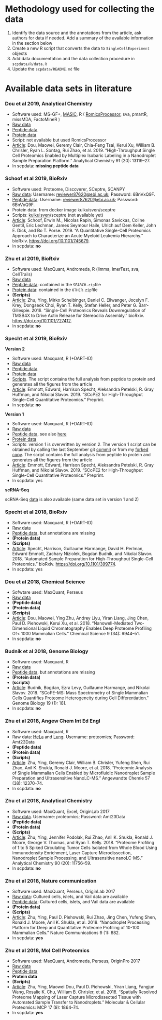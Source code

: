 
# Methodology used for collecting the data


1. Identify the data source and the annotations from the article, ask authors for data if needed. Add a summary of the available information in the section below
2. Create a new R script that converts the data to `SingleCellExperiment` objects
3. Add data documentation and the data collection procedure in `scpdata/R/data.R`
4. Update the `scpdata/README.md` file

# Available data sets in literature

### Dou et al 2019, Analytical Chemistry

- Software used: MS-GF+, [MASIC](https://github.com/PNNL-Comp-Mass-Spec/MASIC/releases/tag/v3.0.7111), R ( [RomicsProcessor](https://github.com/PNNL-Comp-Mass-Spec/RomicsProcessor), sva, pmartR, missMDA, FactoMineR ) 
- [Raw data](ftp://massive.ucsd.edu/MSV000084110/raw/)
- [Peptide data](ftp://massive.ucsd.edu/MSV000084110/other/)
- [Protein data](https://pubs.acs.org/doi/10.1021/acs.analchem.9b03349)
- Script: not available but used RomicsProcessor
- [Article](http://dx.doi.org/10.1021/acs.analchem.9b03349): Dou, Maowei, Geremy Clair, Chia-Feng Tsai, Kerui Xu, William B. Chrisler, Ryan L. Sontag, Rui Zhao, et al. 2019. “High-Throughput Single Cell Proteomics Enabled by Multiplex Isobaric Labeling in a Nanodroplet Sample Preparation Platform.” Analytical Chemistry 91 (20): 13119–27.
- In scpdata: **missing peptide data**

### Schoof et al 2019, BioRxiv

- Software used: Proteome, Discoverer, SCeptre, SCANPY
- [Raw data](https://www.ebi.ac.uk/pride/archive/projects/PXD015112/private): Username: reviewer87620@ebi.ac.uk; Password: 6BnVxQ9F. 
- [Peptide data](https://www.ebi.ac.uk/pride/archive/projects/PXD015112/private): Username: reviewer87620@ebi.ac.uk; Password: 6BnVxQ9F. 
- Protein data: from docker image kuikuisven/sceptre
- Scripts: [kuikuisven](https://github.com/kuikuisven)/sceptre (not available yet)
- [Article](http://dx.doi.org/10.1101/745679): Schoof, Erwin M., Nicolas Rapin, Simonas Savickas, Coline Gentil, Eric Lechman, James Seymour Haile, Ulrich auf Dem Keller, John E. Dick, and Bo T. Porse. 2019. “A Quantitative Single-Cell Proteomics Approach to Characterize an Acute Myeloid Leukemia Hierarchy.” bioRxiv. https://doi.org/10.1101/745679.
- In scpdata: **no**

### Zhu et al 2019, BioRxiv

- Software used: MaxQuant, Andromeda, R (limma, lmerTest, sva, CellTrails)
- [Raw data](ftp://ftp.pride.ebi.ac.uk/pride/data/archive/2019/11/PXD014256)
- [Peptide data](ftp://ftp.pride.ebi.ac.uk/pride/data/archive/2019/11/PXD014256): contained in the `SEARCH.zip`file
- [Protein data](ftp://ftp.pride.ebi.ac.uk/pride/data/archive/2019/11/PXD014256): contained in the `OTHER.zip`file
- **(Scripts)**
- [Article](http://dx.doi.org/10.1101/727412): Zhu, Ying, Mirko Scheibinger, Daniel C. Ellwanger, Jocelyn F. Krey, Dongseok Choi, Ryan T. Kelly, Stefan Heller, and Peter G. Barr-Gillespie. 2019. “Single-Cell Proteomics Reveals Downregulation of TMSB4X to Drive Actin Release for Stereocilia Assembly.” bioRxiv. https://doi.org/10.1101/727412.
- In scpdata: **no**

### Specht et al 2019, BioRxiv

**Version 2**

- Software used: Maxquant, R (+DART-ID)
- [Raw data](ftp://massive.ucsd.edu/MSV000084660/raw/)
- [Peptide data](ftp://massive.ucsd.edu/MSV000084660/quant/)
- [Protein data](https://drive.google.com/open?id=1c5Z3b_2gOwDyHCLm9ycY3hXckY1GDd5L)
- [Scripts](https://github.com/SlavovLab/SCoPE2/tree/master/code). The script contains the full analysis from peptide to protein and generates all the figures from the article
- [Article](https://www.biorxiv.org/content/10.1101/647545v3.article-info): Emmott, Edward, Harrison Specht, Aleksandra Petelski, R. Gray Huffman, and Nikolai Slavov. 2019. “SCoPE2 for High-Throughput Single-Cell Quantitative Proteomics.” Preprint.
- In scpdata: **no**

**Version 1**

- Software used: Maxquant, R (+DART-ID)
- [Raw data](ftp://massive.ucsd.edu/MSV000083945/raw/scope2_raw/)
- [Peptide data](ftp://massive.ucsd.edu/MSV000083945/quant/), see also [here](https://drive.google.com/drive/folders/1cMQ-SIGpHwSfx9wJF2fIa-t8yX329LPM)
- [Protein data](https://scope2.slavovlab.net/docs/data)
- Scripts: version 1 is overwritten by version 2. The version 1 script can be obtained by calling the last September git [commit](https://github.com/SlavovLab/SCoPE2/commit/0f95bf4cb92df9a01168b25927f464d7194a5752) or from my [forked copy](https://github.com/UCLouvain-CBIO/scpScripts/tree/master/20191115-Specht2019/replicate%20specht/code). The script contains the full analysis from peptide to protein and generates all the figures from the article
- [Article](https://www.biorxiv.org/content/10.1101/665307v2): Emmott, Edward, Harrison Specht, Aleksandra Petelski, R. Gray Huffman, and Nikolai Slavov. 2019. “SCoPE2 for High-Throughput Single-Cell Quantitative Proteomics.” Preprint.
- In scpdata: yes

**scRNA-Seq**

scRNA-Seq [data](https://www.ncbi.nlm.nih.gov/geo/query/acc.cgi?acc=GSE142392) is also available (same data set in version 1 and 2)

### Specht et al 2018, BioRxiv

- Software used: Maxquant, R (+DART-ID)
- [Raw data](https://drive.google.com/drive/folders/15E8bkArJ5tV5gRJ3_o4DiowFJxzscVO_)
- [Peptide data](https://drive.google.com/drive/folders/19YG70I52DH5yETcZagdUjNZWNPs0JXVr?usp=sharing), but annotations are missing
- **(Protein data)**
- **(Scripts)**
- [Article](http://dx.doi.org/10.1101/399774): Specht, Harrison, Guillaume Harmange, David H. Perlman, Edward Emmott, Zachary Niziolek, Bogdan Budnik, and Nikolai Slavov. 2018. “Automated Sample Preparation for High-Throughput Single-Cell Proteomics.” bioRxiv. https://doi.org/10.1101/399774.
- In scpdata: yes

### Dou et al 2018, Chemical Science

- Sofwtare used: MaxQuant, Perseus
- [Raw data](ftp://ftp.pride.ebi.ac.uk/pride/data/archive/2018/10/PXD010150)
- **(Peptide data)**
- **(Protein data)**
- **(Scripts)**
- [Article](https://pubs.rsc.org/en/content/articlehtml/2018/sc/c8sc02680g): Dou, Maowei, Ying Zhu, Andrey Liyu, Yiran Liang, Jing Chen, Paul D. Piehowski, Kerui Xu, et al. 2018. “Nanowell-Mediated Two-Dimensional Liquid Chromatography Enables Deep Proteome Profiling Of< 1000 Mammalian Cells.” Chemical Science  9 (34): 6944–51.
- In scpdata: **no**

### Budnik et al 2018, Genome Biology

- Software used: Maxquant, R
- [Raw data](ftp://massive.ucsd.edu/MSV000082077/raw/)
- [Peptide data](ftp://massive.ucsd.edu/MSV000082077/search/Search_Results/), but annotations are missing
- **(Protein data)**
- **(scripts)**
- [Article](http://dx.doi.org/10.1186/s13059-018-1547-5): Budnik, Bogdan, Ezra Levy, Guillaume Harmange, and Nikolai Slavov. 2018. “SCoPE-MS: Mass Spectrometry of Single Mammalian Cells Quantifies Proteome Heterogeneity during Cell Differentiation.” Genome Biology 19 (1): 161.
- In scpdata: **no**

### Zhu et al 2018, Angew Chem Int Ed Engl

- Software used: Maxquant, R 
- Raw data: [HeLa](ftp://proteomics@ftp.pnl.gov/outgoing/Laurent/Angew_Single_Cell/HeLa) and [Lung](ftp://proteomics@ftp.pnl.gov/outgoing/Laurent/Angew_Single_Cell/Lung_Cell). Username: proteomics; Password: Amt23Data
- **(Peptide data)**
- **(Protein data)**
- **(Scripts)**
- [Article](http://dx.doi.org/10.1002/anie.201802843): Zhu, Ying, Geremy Clair, William B. Chrisler, Yufeng Shen, Rui Zhao, Anil K. Shukla, Ronald J. Moore, et al. 2018. “Proteomic Analysis of Single Mammalian Cells Enabled by Microfluidic Nanodroplet Sample Preparation and Ultrasensitive NanoLC-MS.” Angewandte Chemie  57 (38): 12370–74.
- In scpdata: **no**

### Zhu et al 2018, Analytical Chemistry

- Software used: MaxQuant, Excel, OriginLab 2017
- [Raw data](ftp://proteomics@ftp.pnl.gov/outgoing/Laurent/OHSU_CTC). Username: proteomics; Password:  Amt23Data
- **(Peptide data)**
- **(Protein data)**
- **(Scripts)**
- [Article](http://dx.doi.org/10.1021/acs.analchem.8b03268): Zhu, Ying, Jennifer Podolak, Rui Zhao, Anil K. Shukla, Ronald J. Moore, George V. Thomas, and Ryan T. Kelly. 2018. “Proteome Profiling of 1 to 5 Spiked Circulating Tumor Cells Isolated from Whole Blood Using Immunodensity Enrichment, Laser Capture Microdissection, Nanodroplet Sample Processing, and Ultrasensitive nanoLC-MS.” Analytical Chemistry 90 (20): 11756–59.
- In scpdata: **no**

### Zhu et al 2018, Nature communication 

- Software used: MaxQuant, Perseus, OriginLab 2017
- [Raw data](ftp://ftp.pride.ebi.ac.uk/pride/data/archive/2018/01/PXD006847): Cultured cells, islets, and Vail data are available
- [Peptide data](ftp://ftp.pride.ebi.ac.uk/pride/data/archive/2018/01/PXD006847): Cultured cells, islets, and Vail data are available
- **(Protein data)**
- **(Scripts)**
- [Article](http://dx.doi.org/10.1038/s41467-018-03367-w): Zhu, Ying, Paul D. Piehowski, Rui Zhao, Jing Chen, Yufeng Shen, Ronald J. Moore, Anil K. Shukla, et al. 2018. “Nanodroplet Processing Platform for Deep and Quantitative Proteome Profiling of 10-100 Mammalian Cells.” Nature Communications 9 (1): 882.
- In scpdata: **yes**

### Zhu et al 2018, Mol Cell Proteomics

- Software used: MaxQuant, Andromeda, Perseus, OriginPro  2017
- [Raw data](ftp://ftp.pride.ebi.ac.uk/pride/data/archive/2018/07/PXD008844)
- [Peptide data](ftp://ftp.pride.ebi.ac.uk/pride/data/archive/2018/07/PXD008844)
- **Protein data**
- **(Scripts)**
- [Article](http://dx.doi.org/10.1074/mcp.TIR118.000686): Zhu, Ying, Maowei Dou, Paul D. Piehowski, Yiran Liang, Fangjun Wang, Rosalie K. Chu, William B. Chrisler, et al. 2018. “Spatially Resolved Proteome Mapping of Laser Capture Microdissected Tissue with Automated Sample Transfer to Nanodroplets.” Molecular & Cellular Proteomics: MCP 17 (9): 1864–74.
- In scpdata: **yes**

